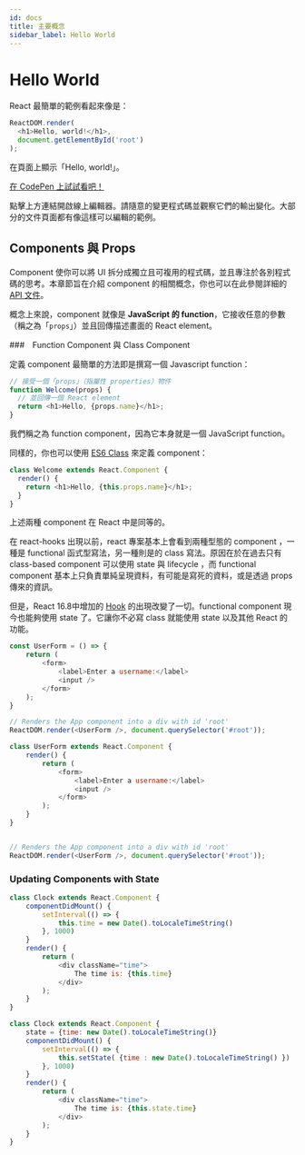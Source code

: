 ```yaml
---
id: docs
title: 主要概念
sidebar_label: Hello World
---
```


# Hello World

React 最簡單的範例看起來像是：

```js
ReactDOM.render(
  <h1>Hello, world!</h1>,
  document.getElementById('root')
);
```

在頁面上顯示「Hello, world!」。

[在 CodePen 上試試看吧！](https://zh-hant.reactjs.org/redirect-to-codepen/hello-world)

點擊上方連結開啟線上編輯器。請隨意的變更程式碼並觀察它們的輸出變化。大部分的文件頁面都有像這樣可以編輯的範例。

## Components 與 Props

Component 使你可以將 UI 拆分成獨立且可複用的程式碼，並且專注於各別程式碼的思考。本章節旨在介紹 component 的相關概念，你也可以在此參閱詳細的 [API 文件](https://zh-hant.reactjs.org/docs/react-component.html)。

概念上來說，component 就像是 **JavaScript 的 function**，它接收任意的參數（稱之為「`props`」）並且回傳描述畫面的 React element。

###　Function Component 與 Class Component

定義 component 最簡單的方法即是撰寫一個 Javascript function：

```js
// 接受一個「props」（指屬性 properties）物件
function Welcome(props) {
  // 並回傳一個 React element
  return <h1>Hello, {props.name}</h1>;
}
```

我們稱之為 function component，因為它本身就是一個 JavaScript function。

同樣的，你也可以使用 [ES6 Class](https://developer.mozilla.org/en-US/docs/Web/JavaScript/Reference/Classes) 來定義 component：

```js
class Welcome extends React.Component {
  render() {
    return <h1>Hello, {this.props.name}</h1>;
  }
}
```

上述兩種 component 在 React 中是同等的。

在 react-hooks 出現以前，react 專案基本上會看到兩種型態的 component ，一種是 functional 函式型寫法，另一種則是的 class 寫法。原因在於在過去只有 class-based component 可以使用 state 與 lifecycle ，而 functional component 基本上只負責單純呈現資料，有可能是寫死的資料，或是透過 props 傳來的資訊。

但是，React 16.8中增加的 [Hook](https://zh-hant.reactjs.org/docs/hooks-intro.html) 的出現改變了一切。functional component 現今也能夠使用 state 了。它讓你不必寫 class 就能使用 state 以及其他 React 的功能。

```js
const UserForm = () => {
    return (
        <form>
            <label>Enter a username:</label>
            <input />
        </form>
    );
}

// Renders the App component into a div with id 'root'
ReactDOM.render(<UserForm />, document.querySelector('#root'));
```

```js
class UserForm extends React.Component {
    render() {
        return (
            <form>
                <label>Enter a username:</label>
                <input />
            </form>
        );
    }
}


// Renders the App component into a div with id 'root'
ReactDOM.render(<UserForm />, document.querySelector('#root'));
```

### Updating Components with State

```js
class Clock extends React.Component {
    componentDidMount() {
        setInterval(() => {
            this.time = new Date().toLocaleTimeString()
        }, 1000)
    }
    render() {
        return (
            <div className="time">
                The time is: {this.time}
            </div>
        );
    }
}
```

```js
class Clock extends React.Component {
    state = {time: new Date().toLocaleTimeString()}
    componentDidMount() {
        setInterval(() => {
            this.setState( {time : new Date().toLocaleTimeString() })
        }, 1000)
    }
    render() {
        return (
            <div className="time">
                The time is: {this.state.time}
            </div>
        );
    }
}
```
